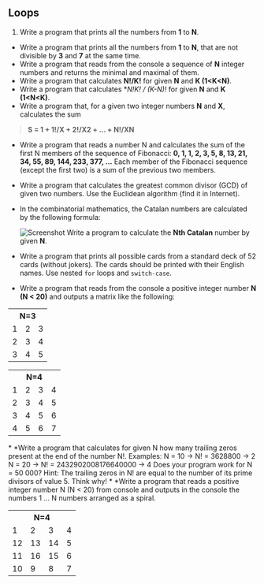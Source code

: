 Loops
-----------------------------

1.	Write a program that prints all the numbers from **1** to **N**.
*	Write a program that prints all the numbers from **1** to **N**, that are not divisible by **3** and **7** at the same time.
*	Write a program that reads from the console a sequence of **N** integer numbers and returns the minimal and maximal of them.
*	Write a program that calculates **N!/K!** for given **N** and **K (1<K<N)**.
*	Write a program that calculates **N!*K! / (K-N)!** for given **N** and **K (1<N<K)**.
*	Write a program that, for a given two integer numbers **N** and **X**, calculates the sum
>**S = 1 + 1!/X + 2!/X2 + … + N!/XN**
*	Write a program that reads a number N and calculates the sum of the first N members of the sequence of Fibonacci: **0, 1, 1, 2, 3, 5, 8, 13, 21, 34, 55, 89, 144, 233, 377, …** Each member of the Fibonacci sequence (except the  first two) is a sum of the previous two members.
*	Write a program that calculates the greatest common divisor (GCD) of given two numbers. Use the Euclidean algorithm (find it in Internet).
*	In the combinatorial mathematics, the Catalan numbers are calculated by the following formula:
	
	![Screenshot](https://raw.github.com/yangra/TelerikAcademy/master/Programming/CSharpPartOne/06.Loops/Catalan.png)
Write a program to calculate the **Nth Catalan** number by given **N**.
*	Write a program that prints all possible cards from a standard deck of 52 cards (without jokers). The cards should be printed with their English names. Use nested `for` loops and `switch-case`.
*	Write a program that reads from the console a positive integer number **N (N < 20)** and outputs a matrix like the following:
<table>
    <tr>
        <th colspan="3">N=3</th>
    </tr>
    <tr>
        <td>1</td>
        <td>2</td>
        <td>3</td>
    </tr>
    <tr>
        <td>2</td>
        <td>3</td>
        <td>4</td>
    </tr>
    <tr>
        <td>3</td>
        <td>4</td>
        <td>5</td>
    </tr>
</table>
<table>
    <tr>
        <th colspan="4">N=4</th>
    </tr>
    <tr>
        <td>1</td>
        <td>2</td>
        <td>3</td>
        <td>4</td>
    </tr>
    <tr>
        <td>2</td>
        <td>3</td>
        <td>4</td>
        <td>5</td>
    </tr>
    <tr>
        <td>3</td>
        <td>4</td>
        <td>5</td>
        <td>6</td>
    </tr>
    <tr>
        <td>4</td>
        <td>5</td>
        <td>6</td>
        <td>7</td>
    </tr>
</table>
*	*Write a program that calculates for given N how many trailing zeros present at the end of the number N!. Examples:
	N = 10 -> N! = 3628800 -> 2
	N = 20 -> N! = 2432902008176640000 -> 4
Does your program work for N = 50 000?
Hint: The trailing zeros in N! are equal to the number of its prime divisors of value 5. Think why!
*	*Write a program that reads a positive integer number N (N < 20) from console and outputs in the console the numbers 1 ... N numbers arranged as a spiral.
<table>
    <tr>
        <th colspan="4">N=4</th>
    </tr>
    <tr>
        <td>1</td>
        <td>2</td>
        <td>3</td>
        <td>4</td>
    </tr>
    <tr>
        <td>12</td>
        <td>13</td>
        <td>14</td>
        <td>5</td>
    </tr>
    <tr>
        <td>11</td>
        <td>16</td>
        <td>15</td>
        <td>6</td>
    </tr>
    <tr>
        <td>10</td>
        <td>9</td>
        <td>8</td>
        <td>7</td>
    </tr>
</table>
